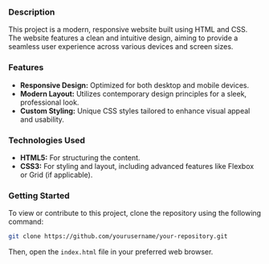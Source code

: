 

### Description

This project is a modern, responsive website built using HTML and CSS. The website features a clean and intuitive design, aiming to provide a seamless user experience across various devices and screen sizes.

### Features

- **Responsive Design:** Optimized for both desktop and mobile devices.
- **Modern Layout:** Utilizes contemporary design principles for a sleek, professional look.
- **Custom Styling:** Unique CSS styles tailored to enhance visual appeal and usability.

### Technologies Used

- **HTML5:** For structuring the content.
- **CSS3:** For styling and layout, including advanced features like Flexbox or Grid (if applicable).

### Getting Started

To view or contribute to this project, clone the repository using the following command:

```bash
git clone https://github.com/yourusername/your-repository.git
```

Then, open the `index.html` file in your preferred web browser.
